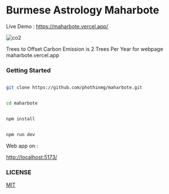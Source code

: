 # Burmese Astrology Maharbote 

Live Demo : https://maharbote.vercel.app/

![co2](https://carbonneutralwebsite.org/api/banner/maharbote.vercel.app/3.24mg/light.svg)


Trees to Offset Carbon Emission is 2 Trees Per Year for webpage maharbote.vercel.app

### Getting Started

```bash

git clone https://github.com/phothinmg/maharbote.git

```

```bash

cd maharbote

```

```bash

npm install

```

```bash

npm run dev

```

Web app on :

[http://localhost:5173/](http://localhost:5173/)

### LICENSE

[MIT](https://github.com/phothinmg/maharbote/blob/main/LICENSE)
